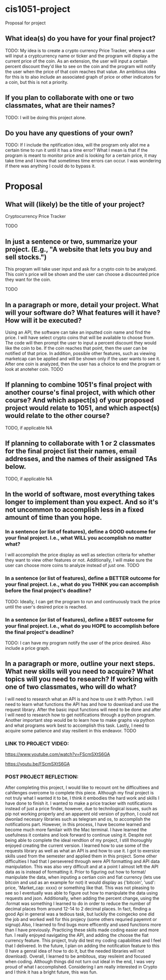 # cis1051-project
Proposal for project

## What idea(s) do you have for your final project?

TODO:
My idea is to create a crypto currency Price Tracker, where a user will input a cryptcurrency name or ticker and the program will display a the current price of the coin. As an extension, the user will input a certain percent discount they'd like to see on the coin and the program will notify the user when the price of that coin reaches that value. An ambitious idea for this is to also include an associated graph of price or other indicators for a coin, but this is not a priority.

## If you plan to collaborate with one or two classmates, what are their names?

TODO:
I will be doing this project alone.

## Do you have any questions of your own?

TODO:
If I include the nptification idea, will the program only allot me a certain time to run it until it has a time error? What I mean is that if the program is meant to monitor price and is looking for a certain price, it may take time and I know that sometimes time errors can occur. I was wondering if there was anything I could do to bypass it.

# Proposal

## What will (likely) be the title of your project?

Cryptocurrency Price Tracker

TODO

## In just a sentence or two, summarize your project. (E.g., "A website that lets you buy and sell stocks.")

This program will take user input and ask for a crypto coin to be analyzed. This coin's price will be shown and the user can choose a discounted price they want for the coin.

TODO

## In a paragraph or more, detail your project. What will your software do? What features will it have? How will it be executed?

Using an API, the software can take an inputted coin name and find the price. I will have select crypto coins that will be available to choose from. The code will then prompt the user to input a percent discount they would like the coin to be. If the coin reaches that point, then the user can be notified of that price. In addition, possible other features, such as viewing marketcap can be applied and will be shown only if the user wants to see it. After one coin is analyzed, then the user has a choice to end the program or look at anoteher coin.
TODO

## If planning to combine 1051's final project with another course's final project, with which other course? And which aspect(s) of your proposed project would relate to 1051, and which aspect(s) would relate to the other course?

TODO, if applicable NA

## If planning to collaborate with 1 or 2 classmates for the final project list their names, email addresses, and the names of their assigned TAs below.

TODO, if applicable NA

## In the world of software, most everything takes longer to implement than you expect. And so it's not uncommon to accomplish less in a fixed amount of time than you hope.

### In a sentence (or list of features), define a GOOD outcome for your final project. I.e., what WILL you accomplish no matter what?

I will accomplish the price display as well as selection criteria for whether they want to view other features or not. Additionally, I will make sure the user can choose more coins to analyze instead of just one.
TODO

### In a sentence (or list of features), define a BETTER outcome for your final project. I.e., what do you THINK you can accomplish before the final project's deadline?

TODO: Ideally, I can get the program to run and continuously track the price until the user's desired price is reached.

### In a sentence (or list of features), define a BEST outcome for your final project. I.e., what do you HOPE to accomplish before the final project's deadline?

TODO: I can have my program notify the user of the price desired. Also include a price graph.

## In a paragraph or more, outline your next steps. What new skills will you need to acquire? What topics will you need to research? If working with one of two classmates, who will do what?

I will need to research what an API is and how to use it with Python. I will need to learn what functions the API has and how to download and use the request library. After the basic input functions will need to be done and after I will need to research how to get notifications through a python program. Another important step would be to learn how to make graphs via python and what programs work best to accomplish this task.  Lastly, I need to acquire some patience and stay resilient in this endeavor.
TODO


### LINK TO PROJECT VIDEO:
https://www.youtube.com/watch?v=FScmSXtS6GA

https://youtu.be/FScmSXtS6GA


### POST PROJECT REFLECTION:
After completing this project, I would like to recount ont he difficultiees and cahllenges overcome to complete this piece. Although my final project is not truly
what I wanted it to be, I think it embodies the hard work and skills I have done to finish it. I wanted to make a price tracker with notifications instead of just
a price finder, however, due to technilogical issues, such as pip not working properly and an apparent old version of python, I could not dwonlad necesary libraries
such as telegram and os, to accomplish the notifications part. However, in this process, I have become learned and become much more familair with the Mac terminal. 
I have learned the usefulness it contains and look forward to continue using it. Despite not being able to complete the ideal rendtion of my project, I still 
thoroughly enjoyed creating the current version. I learned how to use some of the requests library as well as what an API is and how to use it. I got to exersice 
skills used from the semester and applied them in this project. Some other difficulties I had that I persevered through were API formatting and API data manipulation. This was also very difficult and at a point I almost left the API data as is instead of formatting it. Prior to figuring out how to format/ manipulate the data, when inputing a certian coin and fiat currency (lets use bitcoin and usd as an example for not) it would display as {'bitcoin', 'usd': price, 'Market_cap: xxxx} or something like that. This was not pleasing to see so I eventually was able to figure out how to manipulate the data using requests and json. Additionally, when adding the percent change, using the .format was something I learned to do in order to reduce the number of decimal places from around 12-14 to 2 decimal places. In fact, finding a good Api in general was a tedious task, but luckily the coingecko one did the job and worked well for this projecy (some others requried payemnt or signup).Also, I learned to find bugs more efficently and used functions more than I have previously. Practicing these skills made coding easier and more fun. I really enjoyed navigating the API, and adding the choose the fiat currency feature. This project, truly did test my coding capabilities and I feel that I delivered. In the future, I plan on adding the notification feature to this (I have a genral idea of how to do it, but the needed libraries will not download). Overall, I learned to be ambitous, stay resileint  and focused when coding. Although things did not turn out ideal in the end, I was very proud of what I accomplished. Considering I am really interested in Crypto and I think it has a bright future, this was fun.
